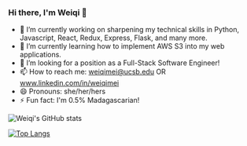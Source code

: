 ### Hi there, I'm Weiqi 👋

- 🔭 I’m currently working on sharpening my technical skills in Python, Javascript, React, Redux, Express, Flask, and many more.
- 🌱 I’m currently learning how to implement AWS S3 into my web applications.
- 🤔 I’m looking for a position as a Full-Stack Software Engineer!
- 📫 How to reach me: weiqimei@ucsb.edu OR www.linkedin.com/in/weiqimei
- 😄 Pronouns: she/her/hers
- ⚡ Fun fact: I'm 0.5% Madagascarian!

![Weiqi's GitHub stats](https://github-readme-stats.vercel.app/api?username=weiqimei&show_icons=true&theme=gradient) 

[![Top Langs](https://github-readme-stats.vercel.app/api/top-langs/?username=weiqimei&layout=compact)](https://github.com/weiqimei/github-readme-stats)
